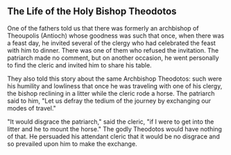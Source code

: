 ## The Life of the Holy Bishop Theodotos

One of the fathers told us that there was formerly an archbishop of Theoupolis (Antioch) whose goodness was such that once, when there was a feast day, he invited several of the clergy who had celebrated the feast with him to dinner. There was one of them who refused the invitation. The patriarch made no comment, but on another occasion, he went personally to find the cleric and invited him to share his table.

They also told this story about the same Archbishop Theodotos: such were his humility and lowliness that once he was traveling with one of his clergy, the bishop reclining in a litter while the cleric rode a horse. The patriarch said to him, "Let us defray the tedium of the journey by exchanging our modes of travel." 

"It would disgrace the patriarch," said the cleric, "if I were to get into the litter and he to mount the horse." The godly Theodotos would have nothing of that. He persuaded his attendant cleric that it would be no disgrace and so prevailed upon him to make the exchange.
